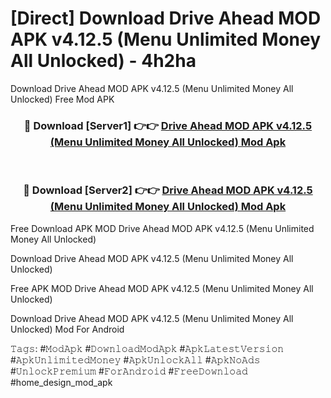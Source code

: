 # [Direct] Download Drive Ahead MOD APK v4.12.5 (Menu Unlimited Money All Unlocked) - 4h2ha
Download Drive Ahead MOD APK v4.12.5 (Menu Unlimited Money All Unlocked) Free Mod APK

<div align="center">
<h3>🔴 Download [Server1] 👉👉 <a href="https://apk-comot.site?title=Drive_Ahead_MOD_APK_v4.12.5_(Menu_Unlimited_Money_All_Unlocked)">Drive Ahead MOD APK v4.12.5 (Menu Unlimited Money All Unlocked) Mod Apk</a></h3><br>

<h3>🔴 Download [Server2] 👉👉 <a href="https://apk-comot.site?title=Drive_Ahead_MOD_APK_v4.12.5_(Menu_Unlimited_Money_All_Unlocked)">Drive Ahead MOD APK v4.12.5 (Menu Unlimited Money All Unlocked) Mod Apk</a></h3>
</div>


Free Download APK MOD Drive Ahead MOD APK v4.12.5 (Menu Unlimited Money All Unlocked)

Download Drive Ahead MOD APK v4.12.5 (Menu Unlimited Money All Unlocked) 

Free APK MOD Drive Ahead MOD APK v4.12.5 (Menu Unlimited Money All Unlocked) 

Download Drive Ahead MOD APK v4.12.5 (Menu Unlimited Money All Unlocked) Mod For Android

𝚃𝚊𝚐𝚜: #𝙼𝚘𝚍𝙰𝚙𝚔 #𝙳𝚘𝚠𝚗𝚕𝚘𝚊𝚍𝙼𝚘𝚍𝙰𝚙𝚔 #𝙰𝚙𝚔𝙻𝚊𝚝𝚎𝚜𝚝𝚅𝚎𝚛𝚜𝚒𝚘𝚗 #𝙰𝚙𝚔𝚄𝚗𝚕𝚒𝚖𝚒𝚝𝚎𝚍𝙼𝚘𝚗𝚎𝚢 #𝙰𝚙𝚔𝚄𝚗𝚕𝚘𝚌𝚔𝙰𝚕𝚕 #𝙰𝚙𝚔𝙽𝚘𝙰𝚍𝚜 #𝚄𝚗𝚕𝚘𝚌𝚔𝙿𝚛𝚎𝚖𝚒𝚞𝚖 #𝙵𝚘𝚛𝙰𝚗𝚍𝚛𝚘𝚒𝚍 #𝙵𝚛𝚎𝚎𝙳𝚘𝚠𝚗𝚕𝚘𝚊𝚍 #home_design_mod_apk